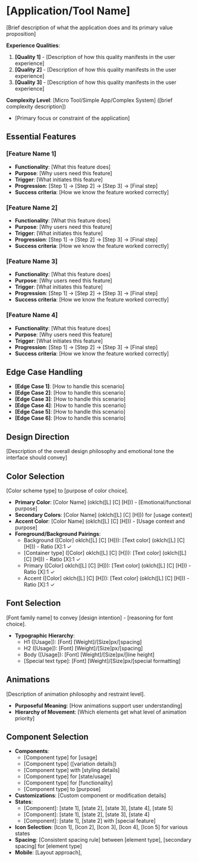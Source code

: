 # [Application/Tool Name]

[Brief description of what the application does and its primary value proposition]

**Experience Qualities**:
1. **[Quality 1]** - [Description of how this quality manifests in the user experience]
2. **[Quality 2]** - [Description of how this quality manifests in the user experience]
3. **[Quality 3]** - [Description of how this quality manifests in the user experience]

**Complexity Level**: [Micro Tool/Simple App/Complex System] ([brief complexity description])
- [Primary focus or constraint of the application]

## Essential Features

### [Feature Name 1]
- **Functionality**: [What this feature does]
- **Purpose**: [Why users need this feature]
- **Trigger**: [What initiates this feature]
- **Progression**: [Step 1] → [Step 2] → [Step 3] → [Final step]
- **Success criteria**: [How we know the feature worked correctly]

### [Feature Name 2]
- **Functionality**: [What this feature does]
- **Purpose**: [Why users need this feature]
- **Trigger**: [What initiates this feature]
- **Progression**: [Step 1] → [Step 2] → [Step 3] → [Final step]
- **Success criteria**: [How we know the feature worked correctly]

### [Feature Name 3]
- **Functionality**: [What this feature does]
- **Purpose**: [Why users need this feature]
- **Trigger**: [What initiates this feature]
- **Progression**: [Step 1] → [Step 2] → [Step 3] → [Final step]
- **Success criteria**: [How we know the feature worked correctly]

### [Feature Name 4]
- **Functionality**: [What this feature does]
- **Purpose**: [Why users need this feature]
- **Trigger**: [What initiates this feature]
- **Progression**: [Step 1] → [Step 2] → [Step 3] → [Final step]
- **Success criteria**: [How we know the feature worked correctly]

## Edge Case Handling
- **[Edge Case 1]**: [How to handle this scenario]
- **[Edge Case 2]**: [How to handle this scenario]
- **[Edge Case 3]**: [How to handle this scenario]
- **[Edge Case 4]**: [How to handle this scenario]
- **[Edge Case 5]**: [How to handle this scenario]
- **[Edge Case 6]**: [How to handle this scenario]

## Design Direction
[Description of the overall design philosophy and emotional tone the interface should convey]

## Color Selection
[Color scheme type] to [purpose of color choice].

- **Primary Color**: [Color Name] (oklch([L] [C] [H])) - [Emotional/functional purpose]
- **Secondary Colors**: [Color Name] (oklch([L] [C] [H])) for [usage context]
- **Accent Color**: [Color Name] (oklch([L] [C] [H])) - [Usage context and purpose]
- **Foreground/Background Pairings**:
  - Background ([Color] oklch([L] [C] [H])): [Text color] (oklch([L] [C] [H])) - Ratio [X]:1 ✓
  - [Container type] ([Color] oklch([L] [C] [H])): [Text color] (oklch([L] [C] [H])) - Ratio [X]:1 ✓
  - Primary ([Color] oklch([L] [C] [H])): [Text color] (oklch([L] [C] [H])) - Ratio [X]:1 ✓
  - Accent ([Color] oklch([L] [C] [H])): [Text color] (oklch([L] [C] [H])) - Ratio [X]:1 ✓

## Font Selection
[Font family name] to convey [design intention] - [reasoning for font choice].

- **Typographic Hierarchy**:
  - H1 ([Usage]): [Font] [Weight]/[Size]px/[spacing]
  - H2 ([Usage]): [Font] [Weight]/[Size]px/[spacing]
  - Body ([Usage]): [Font] [Weight]/[Size]px/[line height]
  - [Special text type]: [Font] [Weight]/[Size]px/[special formatting]

## Animations
[Description of animation philosophy and restraint level].

- **Purposeful Meaning**: [How animations support user understanding]
- **Hierarchy of Movement**: [Which elements get what level of animation priority]

## Component Selection
- **Components**:
  - [Component type] for [usage]
  - [Component type] ([variation details])
  - [Component type] with [styling details]
  - [Component type] for [state/usage]
  - [Component type] for [functionality]
  - [Component type] to [purpose]
- **Customizations**: [Custom component or modification details]
- **States**:
  - [Component]: [state 1], [state 2], [state 3], [state 4], [state 5]
  - [Component]: [state 1], [state 2], [state 3], [state 4]
  - [Component]: [state 1], [state 2] with [special feature]
- **Icon Selection**: [Icon 1], [Icon 2], [Icon 3], [Icon 4], [Icon 5] for various states
- **Spacing**: [Consistent spacing rule] between [element type], [secondary spacing] for [element type]
- **Mobile**: [Layout approach],
